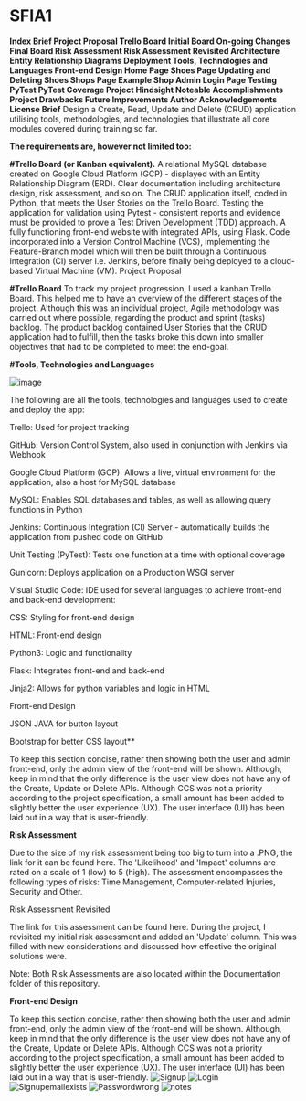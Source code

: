 # SFIA1
**Index
Brief
Project Proposal
Trello Board
Initial Board
On-going Changes
Final Board
Risk Assessment
Risk Assessment Revisited
Architecture
Entity Relationship Diagrams
Deployment
Tools, Technologies and Languages
Front-end Design
Home Page
Shoes Page
Updating and Deleting Shoes
Shops Page
Example Shop
Admin Login Page
Testing
PyTest
PyTest Coverage
Project Hindsight
Noteable Accomplishments
Project Drawbacks
Future Improvements
Author
Acknowledgements
License
Brief**
Design a Create, Read, Update and Delete (CRUD) application utilising tools, methodologies, and technologies that illustrate all core modules covered during training so far.

**The requirements are, however not limited too:**

**#Trello Board (or Kanban equivalent).**
A relational MySQL database created on Google Cloud Platform (GCP) - displayed with an Entity Relationship Diagram (ERD).
Clear documentation including architecture design, risk assessment, and so on.
The CRUD application itself, coded in Python, that meets the User Stories on the Trello Board.
Testing the application for validation using Pytest - consistent reports and evidence must be provided to prove a Test Driven Development (TDD) approach.
A fully functioning front-end website with integrated APIs, using Flask.
Code incorporated into a Version Control Machine (VCS), implementing the Feature-Branch model which will then be built through a Continuous Integration (CI) server i.e. Jenkins, before finally being deployed to a cloud-based Virtual Machine (VM).
Project Proposal


**#Trello Board**
To track my project progression, I used a kanban Trello Board. This helped me to have an overview of the different stages of the project. Although this was an individual project, Agile methodology was carried out where possible, regarding the product and sprint (tasks) backlog. The product backlog contained User Stories that the CRUD application had to fulfill, then the tasks broke this down into smaller objectives that had to be completed to meet the end-goal.

****#Tools, Technologies and Languages****

![image](https://user-images.githubusercontent.com/85611645/123757118-8e1ede80-d8b5-11eb-9252-51ac4834db28.png)

The following are all the tools, technologies and languages used to create and deploy the app:

Trello: Used for project tracking

GitHub: Version Control System, also used in conjunction with Jenkins via Webhook

Google Cloud Platform (GCP): Allows a live, virtual environment for the application, also a host for MySQL database

MySQL: Enables SQL databases and tables, as well as allowing query functions in Python

Jenkins: Continuous Integration (CI) Server - automatically builds the application from pushed code on GitHub

Unit Testing (PyTest): Tests one function at a time with optional coverage

Gunicorn: Deploys application on a Production WSGI server

Visual Studio Code: IDE used for several languages to achieve front-end and back-end development:

CSS: Styling for front-end design

HTML: Front-end design

Python3: Logic and functionality

Flask: Integrates front-end and back-end

Jinja2: Allows for python variables and logic in HTML

Front-end Design

JSON JAVA for button layout

Bootstrap for better CSS layout**

To keep this section concise, rather then showing both the user and admin front-end, only the admin view of the front-end will be shown. Although, keep in mind that the only difference is the user view does not have any of the Create, Update or Delete APIs. Although CCS was not a priority according to the project specification, a small amount has been added to slightly better the user experience (UX). The user interface (UI) has been laid out in a way that is user-friendly.



**Risk Assessment**

Due to the size of my risk assessment being too big to turn into a .PNG, the link for it can be found here. The 'Likelihood' and 'Impact' columns are rated on a scale of 1 (low) to 5 (high). The assessment encompasses the following types of risks: Time Management, Computer-related Injuries, Security and Other.

Risk Assessment Revisited

The link for this assessment can be found here. During the project, I revisited my initial risk assessment and added an 'Update' column. This was filled with new considerations and discussed how effective the original solutions were.

Note: Both Risk Assessments are also located within the Documentation folder of this repository.

**Front-end Design**

To keep this section concise, rather then showing both the user and admin front-end, only the admin view of the front-end will be shown. Although, keep in mind that the only difference is the user view does not have any of the Create, Update or Delete APIs. Although CCS was not a priority according to the project specification, a small amount has been added to slightly better the user experience (UX). The user interface (UI) has been laid out in a way that is user-friendly.
![Signup](https://user-images.githubusercontent.com/85611645/123758614-05a13d80-d8b7-11eb-82ec-368a36af61a9.png)
![Login](https://user-images.githubusercontent.com/85611645/123758631-0934c480-d8b7-11eb-96e6-e674cbf2f0b2.png)
![Signupemailexists](https://user-images.githubusercontent.com/85611645/123758644-0b971e80-d8b7-11eb-9a53-d64157c86698.png)
![Passwordwrong](https://user-images.githubusercontent.com/85611645/123758650-0f2aa580-d8b7-11eb-984a-4b83b39d9183.png)
![notes](https://user-images.githubusercontent.com/85611645/123758665-118cff80-d8b7-11eb-8881-0425111d7069.png)


